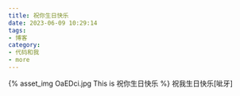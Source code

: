 ```yaml
---
title: 祝你生日快乐
date: 2023-06-09 10:29:14
tags:
- 博客
category:
- 代码和我
- more
---
```

{% asset_img OaEDci.jpg This is 祝你生日快乐 %}
祝我生日快乐[呲牙]